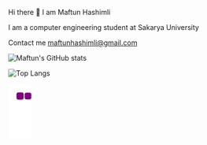 Hi there 👋
I am Maftun Hashimli

I am a computer engineering student at Sakarya University

Contact me
maftunhashimli@gmail.com


![Maftun's GitHub stats](https://github-readme-stats.vercel.app/api?username=MeftunH&show_icons=true&theme=radical)

![Top Langs](https://github-readme-stats.vercel.app/api/top-langs/?username=MeftunH)

![snake gif](https://github.com/MeftunH/MeftunH/blob/output/github-contribution-grid-snake.gif)

